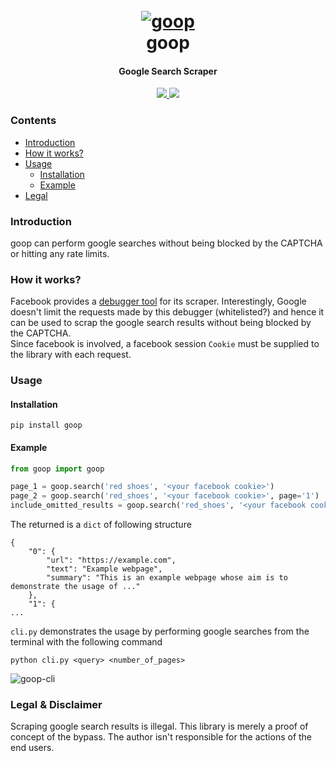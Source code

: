 <h1 align="center">
  <br>
  <a href="https://github.com/s0md3v/goop"><img src="https://i.ibb.co/LrCjHVT/googly-logo.png" alt="goop"></a>
  <br>
  goop
  <br>
</h1>

<h4 align="center">Google Search Scraper</h4>

<p align="center">
  <a href="https://github.com/s0md3v/goop/releases">
    <img src="https://img.shields.io/github/release/s0md3v/goop.svg">
  </a>
  <a href="https://github.com/s0md3v/goop/issues?q=is%3Aissue+is%3Aclosed">
      <img src="https://img.shields.io/github/issues-closed-raw/s0md3v/goop.svg">
  </a>
</p>

### Contents

- [Introduction](https://github.com/s0md3v/googly#introduction)
- [How it works?](https://github.com/s0md3v/googly#how-it-works)
- [Usage](https://github.com/s0md3v/googly#usage)
    - [Installation](https://github.com/s0md3v/googly#installation)
    - [Example](https://github.com/s0md3v/googly#example)
- [Legal](https://github.com/s0md3v/googly#legal)

### Introduction
goop can perform google searches without being blocked by the CAPTCHA or hitting any rate limits.

### How it works?
Facebook provides a [debugger tool](https://developers.facebook.com/tools/debug/echo/?q=https://example.com) for its scraper.
Interestingly, Google doesn't limit the requests made by this debugger (whitelisted?) and hence it can be used to scrap the google search results without being blocked by the CAPTCHA.\
Since facebook is involved, a facebook session `Cookie` must be supplied to the library with each request.
### Usage
#### Installation
```
pip install goop
```
#### Example
```python
from goop import goop

page_1 = goop.search('red shoes', '<your facebook cookie>')
page_2 = goop.search('red_shoes', '<your facebook cookie>', page='1')
include_omitted_results = goop.search('red_shoes', '<your facebook cookie>', page='8', full=True)
```
The returned is a `dict` of following structure

```
{
    "0": {
        "url": "https://example.com",
        "text": "Example webpage",
        "summary": "This is an example webpage whose aim is to demonstrate the usage of ..."
    },
    "1": {
...
```

`cli.py` demonstrates the usage by performing google searches from the terminal with the following command
```
python cli.py <query> <number_of_pages>
```

![goop-cli](https://i.ibb.co/30Vsk87/Screenshot-2019-08-02-22-42-53.png)

### Legal & Disclaimer
Scraping google search results is illegal. This library is merely a proof of concept of the bypass. The author isn't responsible for the actions of the end users.
